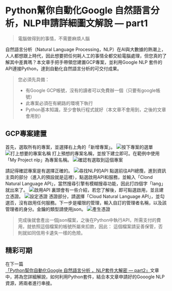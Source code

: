 # Python幫你自動化Google 自然語言分析，NLP申請詳細圖文解說 — part1

> 電腦做得到的事情，不需要麻煩人腦

自然語言分析（Natural Language Processing，NLP）在AI與大數據的熱潮上，人人都想跟上時代，因此想要把任何耗人工的事情全都交給電腦處理，但您真的了解其中差異嗎？本文章手把手帶領您建置GCP專案，並利用Google NLP 套件的API連接Python，達到自動化自然語言分析的可交付成果。

> 您必須先具備：
> * 有Google GCP帳號，沒有的讀者可以免費辦一個（只要有google帳號）
> * 此專案必須在有網路的環境下執行
> * Python基本知識，至少會執行程式就好（本文章不會用到，之後的文章會用到）

## GCP專案建置
首先，選取所有的專案，並選擇右上角的「新增專案」。
![按下專案的選單](https://i.imgur.com/TMCJwh6.png)
![打上想要的專案名稱](https://i.imgur.com/BrvUG5F.png)
打上預想的專案名稱，並按下建立即可。在範例中使用「My Project nlp」為專案名稱。
![確認有選取到這個專案](https://i.imgur.com/Tu6zutx.png)

請記得確認專案是有選擇正確的。
![尋找NLP的API](https://i.imgur.com/JEYBQ4K.png)
點選前往API總攬，進到資訊主頁的部分（進入的預設就是這裡），點選啟用API和服務，並輸入「Clond Natural Language API」，當然搜尋引擎有模糊搜尋功能，因此打四個字「lang」就出來了。
![啟用API](https://i.imgur.com/wISe5ct.png)
裏頭會有一些介紹，若您了解後，即可點選啟用，並且建立憑證。
![設定憑證](https://i.imgur.com/cIhh3N0.png)
憑證部分，請選擇「Cloud Natural Language API」，並勾選否，沒有啟用任何服務。下一步是權限的管理，輸入自訂的管理者名稱，以及該管理者的身分。金鑰的類型請使用json。
![產生憑證](https://i.imgur.com/k6CBORS.png)
> 完成後就會產出一個json檔案，之後在Python中執行API，所需支付的費用，就依照這個檔案的帳號所屬來扣款，因此：
> 這個檔案請妥善保管，否則就如同信用卡遺失一樣的危險。
## 精彩可期
在下一篇[「Python幫你自動化Google 自然語言分析 ，NLP套件大解密 — part2」](/classification/marketing/3)文章中，將為您詳細解說，如何利用Python套件，結合本文章申請好的Gooogle NLP資源，將兩者進行串接。


